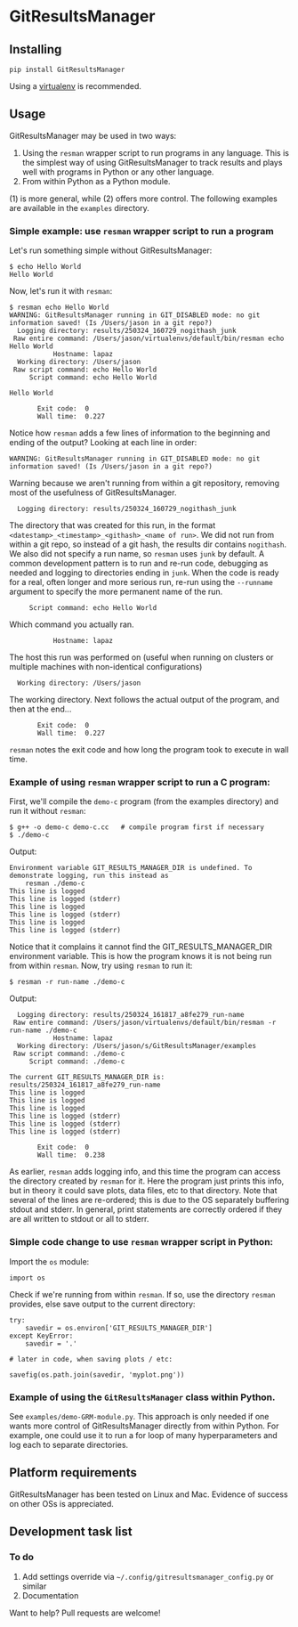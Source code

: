 GitResultsManager
=====================



Installing
---------------------

```
pip install GitResultsManager
```

Using a [virtualenv](https://virtualenv.pypa.io/en/latest/index.html) is recommended.



Usage
---------------------

GitResultsManager may be used in two ways:

1. Using the `resman` wrapper script to run programs in any language. This is the simplest way of using GitResultsManager to track results and plays well with programs in Python or any other language.
2. From within Python as a Python module.

(1) is more general, while (2) offers more control. The following examples are available in the `examples` directory.



### Simple example: use `resman` wrapper script to run a program

Let's run something simple without GitResultsManager:

    $ echo Hello World
    Hello World

Now, let's run it with `resman`:

```
$ resman echo Hello World
WARNING: GitResultsManager running in GIT_DISABLED mode: no git information saved! (Is /Users/jason in a git repo?)
  Logging directory: results/250324_160729_nogithash_junk
 Raw entire command: /Users/jason/virtualenvs/default/bin/resman echo Hello World
           Hostname: lapaz
  Working directory: /Users/jason
 Raw script command: echo Hello World
     Script command: echo Hello World

Hello World

       Exit code:  0
       Wall time:  0.227
```

Notice how `resman` adds a few lines of information to the beginning and ending of the output? Looking at each line in order:

    WARNING: GitResultsManager running in GIT_DISABLED mode: no git information saved! (Is /Users/jason in a git repo?)

Warning because we aren't running from within a git repository, removing most of the usefulness of GitResultsManager.

      Logging directory: results/250324_160729_nogithash_junk

The directory that was created for this run, in the format `<datestamp>_<timestamp>_<githash>_<name of run>`. We did not run from within a git repo, so instead of a git hash, the results dir contains `nogithash`. We also did not specify a run name, so `resman` uses `junk` by default. A common development pattern is to run and re-run code, debugging as needed and logging to directories ending in `junk`. When the code is ready for a real, often longer and more serious run, re-run using the `--runname` argument to specify the more permanent name of the run.

         Script command: echo Hello World

Which command you actually ran.

               Hostname: lapaz

The host this run was performed on (useful when running on clusters or
multiple machines with non-identical configurations)

      Working directory: /Users/jason

The working directory. Next follows the actual output of the program, and then at the end...

           Exit code:  0
           Wall time:  0.227

`resman` notes the exit code and how long the program took to execute in wall time.



### Example of using `resman` wrapper script to run a C program:

First, we'll compile the `demo-c` program (from the examples directory) and run it without `resman`:

    $ g++ -o demo-c demo-c.cc   # compile program first if necessary
    $ ./demo-c

Output:

    Environment variable GIT_RESULTS_MANAGER_DIR is undefined. To demonstrate logging, run this instead as
        resman ./demo-c
    This line is logged
    This line is logged (stderr)
    This line is logged
    This line is logged (stderr)
    This line is logged
    This line is logged (stderr)

Notice that it complains it cannot find the GIT_RESULTS_MANAGER_DIR
environment variable. This is how the program knows it is not being
run from within `resman`. Now, try using `resman` to run it:

    $ resman -r run-name ./demo-c

Output:

      Logging directory: results/250324_161817_a8fe279_run-name
     Raw entire command: /Users/jason/virtualenvs/default/bin/resman -r run-name ./demo-c
               Hostname: lapaz
      Working directory: /Users/jason/s/GitResultsManager/examples
     Raw script command: ./demo-c
         Script command: ./demo-c
    
    The current GIT_RESULTS_MANAGER_DIR is: results/250324_161817_a8fe279_run-name
    This line is logged
    This line is logged
    This line is logged
    This line is logged (stderr)
    This line is logged (stderr)
    This line is logged (stderr)
    
           Exit code:  0
           Wall time:  0.238

As earlier, `resman` adds logging info, and this time the program can access the directory created by `resman` for it. Here the program just prints this info, but in theory it could save plots, data files, etc to that directory. Note that several of the lines are re-ordered; this is due to the OS separately buffering stdout and stderr. In general, print statements are correctly ordered if they are all written to stdout or all to stderr.



### Simple code change to use `resman` wrapper script in Python:

Import the `os` module:

    import os

Check if we're running from within `resman`. If so, use the directory `resman` provides, else save output to the current directory:

    try:
        savedir = os.environ['GIT_RESULTS_MANAGER_DIR']
    except KeyError:
        savedir = '.'
    
    # later in code, when saving plots / etc:
    
    savefig(os.path.join(savedir, 'myplot.png'))



### Example of using the `GitResultsManager` class within Python.

See `examples/demo-GRM-module.py`. This approach is only needed if one wants more control of GitResultsManager directly from within Python. For example, one could use it to run a for loop of many hyperparameters and log each to separate directories.





Platform requirements
----------------------

GitResultsManager has been tested on Linux and Mac. Evidence of success on other OSs is appreciated.





Development task list
----------------------

### To do

1. Add settings override via `~/.config/gitresultsmanager_config.py` or similar
1. Documentation

Want to help? Pull requests are welcome!
